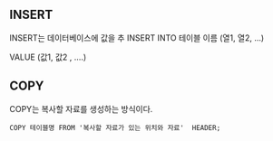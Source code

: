 ## INSERT

INSERT는 데이터베이스에 값을 추
INSERT INTO 테이블 이름 (열1, 열2, ...)

VALUE (값1, 값2 , ….)

## COPY

COPY는 복사할 자료를 생성하는 방식이다.

```
COPY 테이블명 FROM '복사할 자료가 있는 위치와 자료'  HEADER;
```
